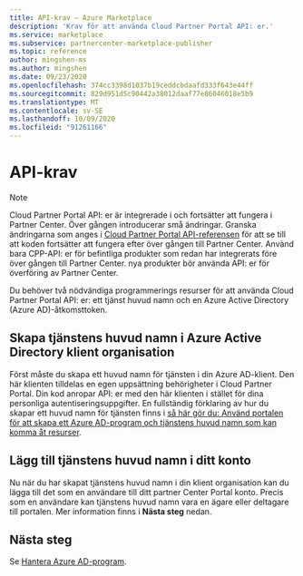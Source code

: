 ```yaml
---
title: API-krav – Azure Marketplace
description: 'Krav för att använda Cloud Partner Portal API: er.'
ms.service: marketplace
ms.subservice: partnercenter-marketplace-publisher
ms.topic: reference
author: mingshen-ms
ms.author: mingshen
ms.date: 09/23/2020
ms.openlocfilehash: 374cc3398d1037b19ceddcbdaafd333f643e44ff
ms.sourcegitcommit: 829d951d5c90442a38012daaf77e86046018e5b9
ms.translationtype: MT
ms.contentlocale: sv-SE
ms.lasthandoff: 10/09/2020
ms.locfileid: "91261166"
---
```

# <a name="api-prerequisites"></a>API-krav

> [!NOTE]
> Cloud Partner Portal API: er är integrerade i och fortsätter att fungera i Partner Center. Över gången introducerar små ändringar. Granska ändringarna som anges i [Cloud Partner Portal API-referensen](cloud-partner-portal-api-overview.md) för att se till att koden fortsätter att fungera efter över gången till Partner Center. Använd bara CPP-API: er för befintliga produkter som redan har integrerats före över gången till Partner Center. nya produkter bör använda API: er för överföring av Partner Center.

Du behöver två nödvändiga programmerings resurser för att använda Cloud Partner Portal API: er: ett tjänst huvud namn och en Azure Active Directory (Azure AD)-åtkomsttoken.

## <a name="create-service-principal-in-azure-active-directory-tenant"></a>Skapa tjänstens huvud namn i Azure Active Directory klient organisation

Först måste du skapa ett huvud namn för tjänsten i din Azure AD-klient. Den här klienten tilldelas en egen uppsättning behörigheter i Cloud Partner Portal. Din kod anropar API: er med den här klienten i stället för dina personliga autentiseringsuppgifter. En fullständig förklaring av hur du skapar ett huvud namn för tjänsten finns i [så här gör du: Använd portalen för att skapa ett Azure AD-program och tjänstens huvud namn som kan komma åt resurser](../active-directory/develop/howto-create-service-principal-portal.md).

## <a name="add-service-principal-to-your-account"></a>Lägg till tjänstens huvud namn i ditt konto

Nu när du har skapat tjänstens huvud namn i din klient organisation kan du lägga till det som en användare till ditt partner Center Portal konto. Precis som en användare kan tjänstens huvud namn vara en ägare eller deltagare till portalen. Mer information finns i **Nästa steg** nedan.

## <a name="next-steps"></a>Nästa steg

Se [Hantera Azure AD-program](partner-center-portal/manage-account.md#manage-azure-ad-applications).
